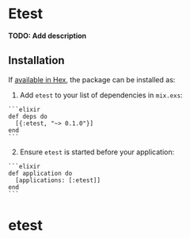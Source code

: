 # Etest

**TODO: Add description**

## Installation

If [available in Hex](https://hex.pm/docs/publish), the package can be installed as:

  1. Add `etest` to your list of dependencies in `mix.exs`:

    ```elixir
    def deps do
      [{:etest, "~> 0.1.0"}]
    end
    ```

  2. Ensure `etest` is started before your application:

    ```elixir
    def application do
      [applications: [:etest]]
    end
    ```

# etest
